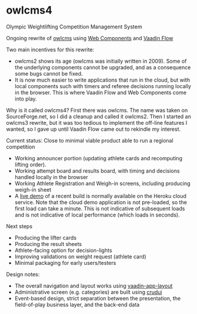 # owlcms4
Olympic Weightlifting Competition Management System 

Ongoing rewrite of [owlcms](https://owlcms2.sourceforge.io/#!index.md) using [Web Components](https://www.webcomponents.org/introduction) and [Vaadin Flow](https://vaadin.com/flow)

Two main incentives for this rewrite:
- owlcms2 shows its age (owlcms was initially written in 2009). Some of the underlying components cannot be upgraded, and as a consequence some bugs
cannot be fixed.
- It is now much easier to write applications that run in the cloud, but with local components such with timers and referee decisions running locally in the browser.  This is where Vaadin Flow and Web Components come into play.

Why is it called owlcms4? First there was owlcms. The name was taken on SourceForge.net, so I did a cleanup and called it owlcms2. Then I started an owlcms3 rewrite, but it was too tedious to implement the off-line features I wanted, so I gave up until Vaadin Flow came out to rekindle my interest.

Current status: Close to minimal viable product able to run a regional competition
- Working announcer portion (updating athlete cards and recomputing lifting order).
- Working attempt board and results board, with timing and decisions handled locally in the browser
- Working Athlete Registration and Weigh-in screens, including producing weigh-in sheet
- A [live demo](https://owlcms4.herokuapp.com) of a recent build is normally available on the Heroku cloud service. Note that the cloud demo application is not pre-loaded, so the first load can take a minute. This is not indicative of subsequent loads and is not indicative of local performance (which loads in seconds).

Next steps
- Producing the lifter cards
- Producing the result sheets
- Athlete-facing option for decision-lights
- Improving validations on weight request (athlete card)
- Minimal packaging for early users/testers

Design notes:
- The overall navigation and layout works using [vaadin-app-layout](https://github.com/appreciated/vaadin-app-layout)
- Administrative screen (e.g. categories) are built using [crudui](https://github.com/alejandro-du/crudui)
- Event-based design, strict separation between the presentation, the field-of-play business layer, and the back-end data
